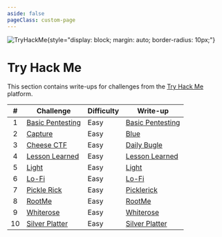 ```yaml
---
aside: false
pageClass: custom-page
---
```


![TryHackMe](/ctf/tryhackme/banner.png){style="display: block; margin: auto; border-radius: 10px;"}

# Try Hack Me

This section contains write-ups for challenges from the [Try Hack Me](https://tryhackme.com/) platform.

| #  | Challenge                                                        | Difficulty | Write-up                               |
|:--:|------------------------------------------------------------------|------------|----------------------------------------|
| 1  | [Basic Pentesting](https://tryhackme.com/room/basicpentestingjt) | Easy       | [Basic Pentesting](./basic-pentesting) |
| 2  | [Capture](https://tryhackme.com/room/capture)                    | Easy       | [Blue](./capture)                      |
| 3  | [Cheese CTF](https://tryhackme.com/room/cheesectfv10)            | Easy       | [Daily Bugle](./cheese-ctf)            |
| 4  | [Lesson Learned](https://tryhackme.com/room/lessonlearned)       | Easy       | [Lesson Learned](./lesson-learned)     |
| 5  | [Light](https://tryhackme.com/room/lightroom)                    | Easy       | [Light](./light)                       |
| 6  | [Lo-Fi](https://tryhackme.com/room/lofi)                         | Easy       | [Lo-Fi](./lo-fi)                       |
| 7  | [Pickle Rick](https://tryhackme.com/room/picklerick)             | Easy       | [Picklerick](./pickle-rick)            |
| 8  | [RootMe](https://tryhackme.com/room/rrootme)                     | Easy       | [RootMe](./rootme)                     |
| 9  | [Whiterose](https://tryhackme.com/room/whiterose)                | Easy       | [Whiterose](./whiterose)               |
| 10 | [Silver Platter](https://tryhackme.com/room/silverplatter)       | Easy       | [Silver Platter](./silver-platter)     |